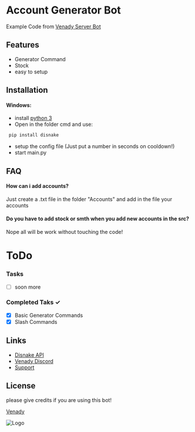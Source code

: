 # Account Generator Bot

Example Code from [Venady Server Bot](https://discord.gg/venady)


## Features
- Generator Command
- Stock
- easy to setup

## Installation

#### Windows:

- install [python 3](https://www.python.org/downloads/windows/)
- Open in the folder cmd and use:
 ```bash
  pip install disnake
  ```
- setup the config file (Just put a number in seconds on cooldown!)
- start main.py



## FAQ

#### How can i add accounts?

Just create a .txt file in the folder "Accounts" and add in the file your accounts

#### Do you have to add stock or smth when you add new accounts in the src?

Nope all will be work without touching the code!

# ToDo

### Tasks
- [ ]  soon more



### Completed Taks ✓
- [x]  Basic Generator Commands
- [x]  Slash Commands

## Links

 - [Disnake API](https://docs.disnake.dev/en/stable/#)
 - [Venady Discord](https:discord.gg/venady)
 - [Support](https://discord.gg/wATBPDjWBP)


## License
please give credits if you are using this bot!

[Venady](https://discord.gg/venady)


![Logo](https://media.discordapp.net/attachments/1007664686679986186/1042870872265982032/venadyinvite_banner.png)
